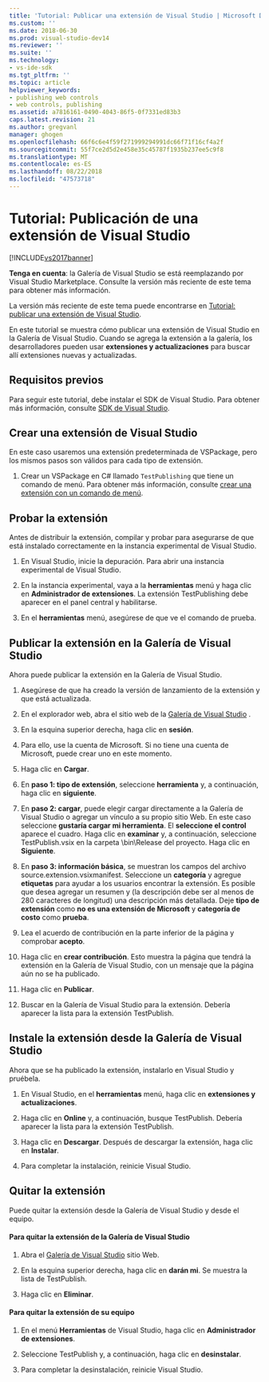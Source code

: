```yaml
---
title: 'Tutorial: Publicar una extensión de Visual Studio | Microsoft Docs'
ms.custom: ''
ms.date: 2018-06-30
ms.prod: visual-studio-dev14
ms.reviewer: ''
ms.suite: ''
ms.technology:
- vs-ide-sdk
ms.tgt_pltfrm: ''
ms.topic: article
helpviewer_keywords:
- publishing web controls
- web controls, publishing
ms.assetid: a7816161-0490-4043-86f5-0f7331ed83b3
caps.latest.revision: 21
ms.author: gregvanl
manager: ghogen
ms.openlocfilehash: 66f6c6e4f59f271999294991dc66f71f16cf4a2f
ms.sourcegitcommit: 55f7ce2d5d2e458e35c45787f1935b237ee5c9f8
ms.translationtype: MT
ms.contentlocale: es-ES
ms.lasthandoff: 08/22/2018
ms.locfileid: "47573718"
---
```

# <a name="walkthrough-publishing-a-visual-studio-extension"></a>Tutorial: Publicación de una extensión de Visual Studio
[!INCLUDE[vs2017banner](../includes/vs2017banner.md)]

**Tenga en cuenta**: la Galería de Visual Studio se está reemplazando por Visual Studio Marketplace. Consulte la versión más reciente de este tema para obtener más información.

La versión más reciente de este tema puede encontrarse en [Tutorial: publicar una extensión de Visual Studio](https://docs.microsoft.com/visualstudio/extensibility/walkthrough-publishing-a-visual-studio-extension).  
  
En este tutorial se muestra cómo publicar una extensión de Visual Studio en la Galería de Visual Studio. Cuando se agrega la extensión a la galería, los desarrolladores pueden usar **extensiones y actualizaciones** para buscar allí extensiones nuevas y actualizadas.  
  
## <a name="prerequisites"></a>Requisitos previos  
 Para seguir este tutorial, debe instalar el SDK de Visual Studio. Para obtener más información, consulte [SDK de Visual Studio](../extensibility/visual-studio-sdk.md).  
  
## <a name="create-a-visual-studio-extension"></a>Crear una extensión de Visual Studio  
 En este caso usaremos una extensión predeterminada de VSPackage, pero los mismos pasos son válidos para cada tipo de extensión.  
  
1.  Crear un VSPackage en C# llamado `TestPublishing` que tiene un comando de menú. Para obtener más información, consulte [crear una extensión con un comando de menú](../extensibility/creating-an-extension-with-a-menu-command.md).  
  
## <a name="test-the-extension"></a>Probar la extensión  
 Antes de distribuir la extensión, compilar y probar para asegurarse de que está instalado correctamente en la instancia experimental de Visual Studio.  
  
1.  En Visual Studio, inicie la depuración. Para abrir una instancia experimental de Visual Studio.  
  
2.  En la instancia experimental, vaya a la **herramientas** menú y haga clic en **Administrador de extensiones**. La extensión TestPublishing debe aparecer en el panel central y habilitarse.  
  
3.  En el **herramientas** menú, asegúrese de que ve el comando de prueba.  
  
## <a name="publish-the-extension-to-the-visual-studio-gallery"></a>Publicar la extensión en la Galería de Visual Studio  
 Ahora puede publicar la extensión en la Galería de Visual Studio.  
  
1.  Asegúrese de que ha creado la versión de lanzamiento de la extensión y que está actualizada.  
  
2.  En el explorador web, abra el sitio web de la [Galería de Visual Studio](http://go.microsoft.com/fwlink/?LinkId=194329) .  
  
3.  En la esquina superior derecha, haga clic en **sesión**.  
  
4.  Para ello, use la cuenta de Microsoft. Si no tiene una cuenta de Microsoft, puede crear uno en este momento.  
  
5.  Haga clic en **Cargar**.  
  
6.  En **paso 1: tipo de extensión**, seleccione **herramienta** y, a continuación, haga clic en **siguiente**.  
  
7.  En **paso 2: cargar**, puede elegir cargar directamente a la Galería de Visual Studio o agregar un vínculo a su propio sitio Web. En este caso seleccione **gustaría cargar mi herramienta**. El **seleccione el control** aparece el cuadro. Haga clic en **examinar** y, a continuación, seleccione TestPublish.vsix en la carpeta \bin\Release del proyecto. Haga clic en **Siguiente**.  
  
8.  En **paso 3: información básica**, se muestran los campos del archivo source.extension.vsixmanifest. Seleccione un **categoría** y agregue **etiquetas** para ayudar a los usuarios encontrar la extensión. Es posible que desea agregar un resumen y (la descripción debe ser al menos de 280 caracteres de longitud) una descripción más detallada. Deje **tipo de extensión** como **no es una extensión de Microsoft** y **categoría de costo** como **prueba**.  
  
9. Lea el acuerdo de contribución en la parte inferior de la página y comprobar **acepto**.  
  
10. Haga clic en **crear contribución**. Esto muestra la página que tendrá la extensión en la Galería de Visual Studio, con un mensaje que la página aún no se ha publicado.  
  
11. Haga clic en **Publicar**.  
  
12. Buscar en la Galería de Visual Studio para la extensión. Debería aparecer la lista para la extensión TestPublish.  
  
## <a name="install-the-extension-from-the-visual-studio-gallery"></a>Instale la extensión desde la Galería de Visual Studio  
 Ahora que se ha publicado la extensión, instalarlo en Visual Studio y pruébela.  
  
1.  En Visual Studio, en el **herramientas** menú, haga clic en **extensiones y actualizaciones**.  
  
2.  Haga clic en **Online** y, a continuación, busque TestPublish. Debería aparecer la lista para la extensión TestPublish.  
  
3.  Haga clic en **Descargar**. Después de descargar la extensión, haga clic en **Instalar**.  
  
4.  Para completar la instalación, reinicie Visual Studio.  
  
## <a name="removing-the-extension"></a>Quitar la extensión  
 Puede quitar la extensión desde la Galería de Visual Studio y desde el equipo.  
  
#### <a name="to-remove-the-extension-from-the-visual-studio-gallery"></a>Para quitar la extensión de la Galería de Visual Studio  
  
1.  Abra el [Galería de Visual Studio](http://go.microsoft.com/fwlink/?LinkId=194329) sitio Web.  
  
2.  En la esquina superior derecha, haga clic en **darán mi**. Se muestra la lista de TestPublish.  
  
3.  Haga clic en **Eliminar**.  
  
#### <a name="to-remove-the-extension-from-your-computer"></a>Para quitar la extensión de su equipo  
  
1.  En el menú **Herramientas** de Visual Studio, haga clic en **Administrador de extensiones**.  
  
2.  Seleccione TestPublish y, a continuación, haga clic en **desinstalar**.  
  
3.  Para completar la desinstalación, reinicie Visual Studio.

